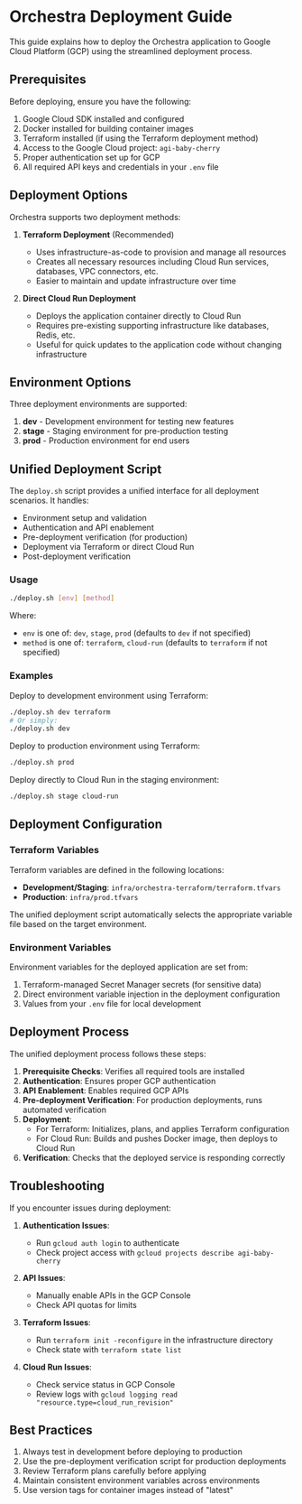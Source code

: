 # Orchestra Deployment Guide

This guide explains how to deploy the Orchestra application to Google Cloud Platform (GCP) using the streamlined deployment process.

## Prerequisites

Before deploying, ensure you have the following:

1. Google Cloud SDK installed and configured
2. Docker installed for building container images
3. Terraform installed (if using the Terraform deployment method)
4. Access to the Google Cloud project: `agi-baby-cherry`
5. Proper authentication set up for GCP
6. All required API keys and credentials in your `.env` file

## Deployment Options

Orchestra supports two deployment methods:

1. **Terraform Deployment** (Recommended)
   - Uses infrastructure-as-code to provision and manage all resources
   - Creates all necessary resources including Cloud Run services, databases, VPC connectors, etc.
   - Easier to maintain and update infrastructure over time

2. **Direct Cloud Run Deployment**
   - Deploys the application container directly to Cloud Run
   - Requires pre-existing supporting infrastructure like databases, Redis, etc.
   - Useful for quick updates to the application code without changing infrastructure

## Environment Options

Three deployment environments are supported:

1. **dev** - Development environment for testing new features
2. **stage** - Staging environment for pre-production testing
3. **prod** - Production environment for end users

## Unified Deployment Script

The `deploy.sh` script provides a unified interface for all deployment scenarios. It handles:

- Environment setup and validation
- Authentication and API enablement
- Pre-deployment verification (for production)
- Deployment via Terraform or direct Cloud Run
- Post-deployment verification

### Usage

```bash
./deploy.sh [env] [method]
```

Where:
- `env` is one of: `dev`, `stage`, `prod` (defaults to `dev` if not specified)
- `method` is one of: `terraform`, `cloud-run` (defaults to `terraform` if not specified)

### Examples

Deploy to development environment using Terraform:
```bash
./deploy.sh dev terraform
# Or simply:
./deploy.sh dev
```

Deploy to production environment using Terraform:
```bash
./deploy.sh prod
```

Deploy directly to Cloud Run in the staging environment:
```bash
./deploy.sh stage cloud-run
```

## Deployment Configuration

### Terraform Variables

Terraform variables are defined in the following locations:

- **Development/Staging**: `infra/orchestra-terraform/terraform.tfvars`
- **Production**: `infra/prod.tfvars`

The unified deployment script automatically selects the appropriate variable file based on the target environment.

### Environment Variables

Environment variables for the deployed application are set from:

1. Terraform-managed Secret Manager secrets (for sensitive data)
2. Direct environment variable injection in the deployment configuration
3. Values from your `.env` file for local development

## Deployment Process

The unified deployment process follows these steps:

1. **Prerequisite Checks**: Verifies all required tools are installed
2. **Authentication**: Ensures proper GCP authentication
3. **API Enablement**: Enables required GCP APIs
4. **Pre-deployment Verification**: For production deployments, runs automated verification
5. **Deployment**:
   - For Terraform: Initializes, plans, and applies Terraform configuration
   - For Cloud Run: Builds and pushes Docker image, then deploys to Cloud Run
6. **Verification**: Checks that the deployed service is responding correctly

## Troubleshooting

If you encounter issues during deployment:

1. **Authentication Issues**:
   - Run `gcloud auth login` to authenticate
   - Check project access with `gcloud projects describe agi-baby-cherry`

2. **API Issues**:
   - Manually enable APIs in the GCP Console
   - Check API quotas for limits

3. **Terraform Issues**:
   - Run `terraform init -reconfigure` in the infrastructure directory
   - Check state with `terraform state list`

4. **Cloud Run Issues**:
   - Check service status in GCP Console
   - Review logs with `gcloud logging read "resource.type=cloud_run_revision"`

## Best Practices

1. Always test in development before deploying to production
2. Use the pre-deployment verification script for production deployments
3. Review Terraform plans carefully before applying
4. Maintain consistent environment variables across environments
5. Use version tags for container images instead of "latest"
